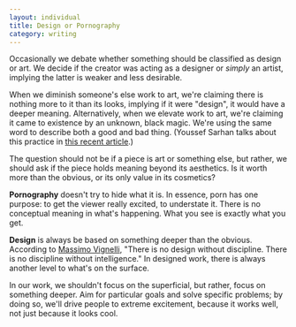```yaml
---
layout: individual
title: Design or Pornography
category: writing
---
```


Occasionally we debate whether something should be classified as design or art. We decide if the creator was acting as a designer or *simply* an artist, implying the latter is weaker and less desirable.

When we diminish someone's else work to art, we're claiming there is nothing more to it than its looks, implying if it were "design", it would have a deeper meaning. Alternatively, when we elevate work to art, we're claiming it came to existence by an unknown, black magic. We're using the same word to describe both a good and bad thing. (Youssef Sarhan talks about this practice in [this recent article](http://sefsar.com/terrible-copywriting-on-applecom).)

The question should not be if a piece is art or something else, but rather, we should ask if the piece holds meaning beyond its aesthetics. Is it worth more than the obvious, or its only value in its cosmetics?

__Pornography__ doesn't try to hide what it is. In essence, porn has one purpose: to get the viewer really excited, to understate it. There is no conceptual meaning in what's happening. What you see is exactly what you get.

__Design__ is always be based on something deeper than the obvious. According to [Massimo Vignelli](http://en.wikipedia.org/wiki/Massimo_Vignelli), "There is no design without discipline. There is no discipline without intelligence." In designed work, there is always another level to what's on the surface.

In our work, we shouldn't focus on the superficial, but rather, focus on something deeper. Aim for particular goals and solve specific problems; by doing so, we'll drive people to extreme excitement, because it works well, not just because it looks cool.



